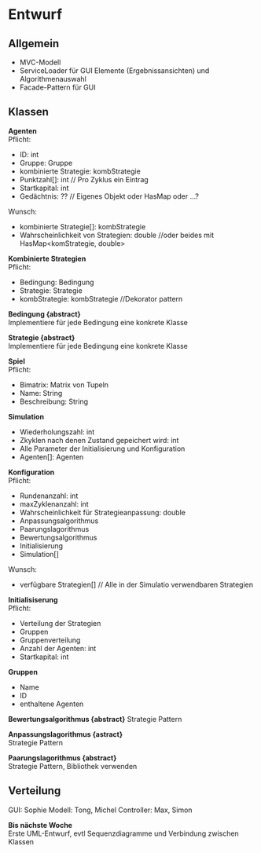# Entwurf
## Allgemein
- MVC-Modell
- ServiceLoader für GUI Elemente (Ergebnissansichten) und Algorithmenauswahl
- Facade-Pattern für GUI

## Klassen
**Agenten**  
Pflicht:
- ID: int
- Gruppe: Gruppe
- kombinierte Strategie: kombStrategie
- Punktzahl[]: int // Pro Zyklus ein Eintrag
- Startkapital: int
- Gedächtnis: ?? // Eigenes Objekt oder HasMap oder ...?

Wunsch:
- kombinierte Strategie[]: kombStrategie
- Wahrscheinlichkeit von Strategien: double //oder beides mit HasMap<komStrategie, double>

**Kombinierte Strategien**  
Pflicht:
- Bedingung: Bedingung
- Strategie: Strategie
- kombStrategie: kombStrategie //Dekorator pattern

**Bedingung {abstract}**  
Implementiere für jede Bedingung eine konkrete Klasse

**Strategie {abstract}**  
Implementiere für jede Bedingung eine konkrete Klasse

**Spiel**  
Pflicht:
- Bimatrix: Matrix von Tupeln
- Name: String
- Beschreibung: String

**Simulation**  
- Wiederholungszahl: int
- Zkyklen nach denen Zustand gepeichert wird: int
- Alle Parameter der Initialisierung und Konfiguration
- Agenten[]: Agenten

**Konfiguration**  
Pflicht:
- Rundenanzahl: int
- maxZyklenanzahl: int
- Wahrscheinlichkeit für Strategieanpassung: double
- Anpassungsalgorithmus
- Paarungslagorithmus
- Bewertungsalgorithmus
- Initialisierung
- Simulation[]

Wunsch:
- verfügbare Strategien[] // Alle in der Simulatio verwendbaren Strategien

**Initialisiserung**  
Pflicht:
- Verteilung der Strategien
- Gruppen
- Gruppenverteilung
- Anzahl der Agenten: int
- Startkapital: int

**Gruppen**  
- Name
- ID
- enthaltene Agenten

**Bewertungsalgorithmus {abstract}**
Strategie Pattern

**Anpassungslagorithmus {astract}**  
Strategie Pattern

**Paarungslagorithmus {abstract}**  
Strategie Pattern, Bibliothek verwenden

## Verteilung
GUI: Sophie
Modell: Tong, Michel
Controller: Max, Simon


**Bis nächste Woche**  
Erste UML-Entwurf, evtl Sequenzdiagramme und Verbindung zwischen Klassen
